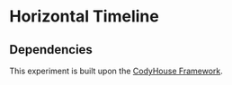 # Horizontal Timeline

## Dependencies

This experiment is built upon the [CodyHouse Framework](https://github.com/CodyHouse/codyhouse-framework).

